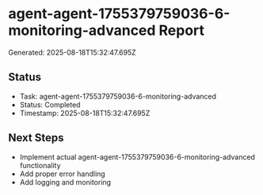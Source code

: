 # agent-agent-1755379759036-6-monitoring-advanced Report

Generated: 2025-08-18T15:32:47.695Z

## Status
- Task: agent-agent-1755379759036-6-monitoring-advanced
- Status: Completed
- Timestamp: 2025-08-18T15:32:47.695Z

## Next Steps
- Implement actual agent-agent-1755379759036-6-monitoring-advanced functionality
- Add proper error handling
- Add logging and monitoring
